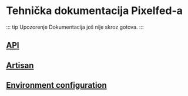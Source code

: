 # Tehnička dokumentacija Pixelfed-a

::: tip Upozorenje
Dokumentacija još nije skroz gotova.
:::

## [API](api-v1.md)
## [Artisan](artisan.md)
## [Environment configuration](env.md)
